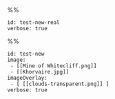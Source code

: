 %%

```leaflet
id: test-new-real
verbose: true
```
%%

```leaflet
id: test-new
image: 
 - [[Mine of Whitecliff.png]]
 - [[Khorvaire.jpg]]
imageOverlay: 
 - [ [[clouds-transparent.png]] ]
verbose: true
```
